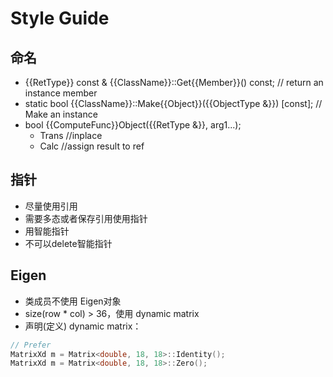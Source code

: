 # Style Guide

## 命名

- {{RetType}} const & {{ClassName}}::Get{{Member}}() const;  // return an instance member
- static bool {{ClassName}}::Make{{Object}}({{ObjectType &}}) \[const\]; // Make an instance
- bool {{ComputeFunc}}Object({{RetType &}}, arg1...);
  - Trans //inplace
  - Calc //assign result to ref

## 指针

- 尽量使用引用
- 需要多态或者保存引用使用指针
- 用智能指针
- 不可以delete智能指针

## Eigen

- 类成员不使用 Eigen对象
- size(row * col) > 36，使用 dynamic matrix
- 声明(定义) dynamic matrix：
```cpp
// Prefer
MatrixXd m = Matrix<double, 18, 18>::Identity();
MatrixXd m = Matrix<double, 18, 18>::Zero();
```
